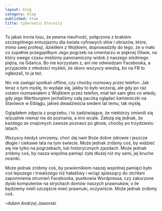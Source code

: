 ```yaml
---
layout: blog
category: blog
published: true
title: Cybernetic Eternity
---
```


To jakaś ironia losu, że pewna nieufność, połączona z brakiem szczególnego entuzjazmu dla świata cyfrowych słów i obrazów, które, mimo swej profesji, dzieliłem z Wojtkiem, doprowadziły do tego, że o mało co zupełnie przegapiłbym Jego pogrzeb na cmentarzu w pięknej Oliwie, na który swego czasu mieliśmy panoramiczny widok z naszego siódmego piętra, na Gdańca. Bo nie korzystam z, ani nie odwiedzam Facebooka, a przyjaciele z młodości myśleli, że skoro wszyscy wiedzą, bo na FB to ogłaszali, to ja też.

Nic nie zastąpi spotkań offline, czy choćby rozmowy przez telefon. Jak teraz o tym myślę, to wydaje się, jakby to było wczoraj, ale gdy po raz ostatni rozmawiałem z Wojtkiem przez telefon, miał ten sam głos co wtedy, gdy jego Wartburgiem jechaliśmy całą paczką oglądać kamieniczki na Starówce w Elblągu, jakieś dwadzieścia siedem lat temu, tak myślę.

Oglądałem zdjęcia z pogrzebu, i to zadziwiające, że niektórzy zmienili się wizualnie niemal nie do poznania, a inni wcale. Założę się jednak, że każdego ze znajomych zawsze poznasz po głosie, choćby po trzydziestu latach.

Wszyscy kiedyś umrzemy, choć daj nam Boże dobre zdrowie i jeszcze długie i ciekawe lata na tym świecie. Może jednak zróbmy coś, by widzieć się nie tylko na pogrzebach, lub historycznych zjazdach. Może jednak zróbmy coś, by nasza wspólna pamięć żyła dłużej niż my sami, jej kruche nośniki.

Może jednak zróbmy coś, by powiernikiem naszej wspólnej pamięci było coś lepszego i trwalszego niż hałaśliwy i wciąż spieszący do otchłani zapomnienia strumień Facebooka, pustkowia Wordpressa, czy zakurzone dyski komputerów na strychach domów naszych prawnuków, o ile będziemy mieli szczęście mieć prawnuki, oczywiście. Może jednak zróbmy coś.

_~Adam Andrzej Jaworski_
